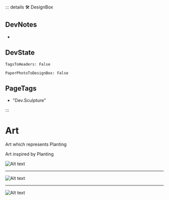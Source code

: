 ::: details 🛠 <dev>DesignBox</dev> 

## DevNotes
- 

## DevState

`TagsToHeaders: False`

`PaperPhotoToDesignBox: False`
<h2>PageTags</h2>

- "Dev.Sculpture"


:::
# Art

Art which represents Planting

Art inspired by Planting

![Alt text](/art/CellularDecomposition.jpg) 

---

![Alt text](/art/LegMotoOverlap.jpg) 

---

![Alt text](/art/PeelStationFloor.jpg)